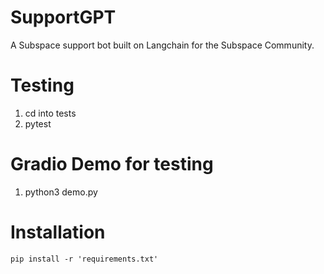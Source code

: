 # SupportGPT
A Subspace support bot built on Langchain for the Subspace Community. 

# Testing
1. cd into tests
2. pytest

# Gradio Demo for testing
1. python3 demo.py

# Installation
```
pip install -r 'requirements.txt'
```